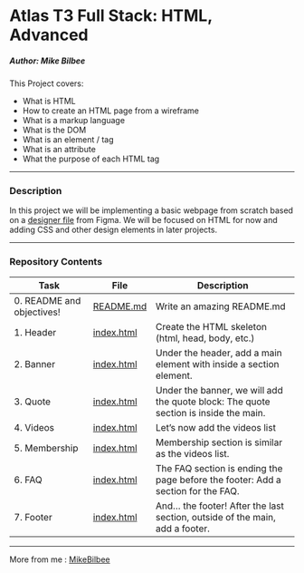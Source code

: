 <h1> Atlas T3 Full Stack: HTML, Advanced </h1>

<h5> Author: Mike Bilbee </h5>

This Project covers:
* What is HTML
* How to create an HTML page from a wireframe
* What is a markup language
* What is the DOM
* What is an element / tag
* What is an attribute
* What the purpose of each HTML tag
---

<h3> Description </h3>

In this project we will be implementing a basic webpage from scratch based on a [designer file](https://www.figma.com/file/XrEAsu1vQj5fhVaNG38d2W/Homepage) from Figma. We will be focused on HTML for now and adding CSS and other design elements in later projects.



---

<h3> Repository Contents </h3>

| Task | File | Description |
| ----- | ----- | ----- |
| 0. README and objectives! | [README.md]() | Write an amazing README.md |
| 1. Header | [index.html]() | Create the HTML skeleton (html, head, body, etc.) |
| 2. Banner | [index.html]() | Under the header, add a main element with inside a section element. |
| 3. Quote | [index.html]() | Under the banner, we will add the quote block: The quote section is inside the main. |
| 4. Videos | [index.html]() | Let’s now add the videos list |
| 5. Membership | [index.html]() | Membership section is similar as the videos list. |
| 6. FAQ | [index.html]() | The FAQ section is ending the page before the footer: Add a section for the FAQ. |
| 7. Footer | [index.html]() | And… the footer! After the last section, outside of the main, add a footer. |



---

More from me : [MikeBilbee](https://github.com/MikeBilbee)
